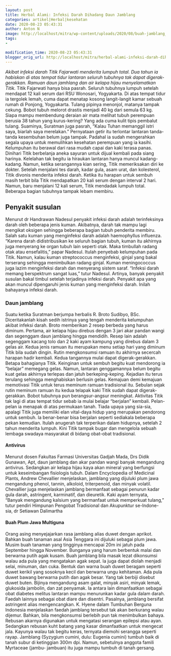 ```yaml
---
layout: post
title: Herbal Alami: Infeksi Darah Dihadang Daun Jamblang
categories: artikel|Herbal|kesehatan
date: 2020-08-23 05:43:31
author: Anton N
image: http://localhost/mitra/wp-content/uploads/2020/08/buah-jamblang_1280x718.jpg
tags:
- 

modification_time: 2020-08-23 05:43:31
blogger_orig_url: http://localhost/mitra/herbal-alami-infeksi-darah-dihadang.html
---
```


<em>Akibat infeksi darah Titik Fajarwati menderita lumpuh total. Dua tahun ia habiskan di atas tempat tidur lantaran seluruh tubuhnya tak dapat digerak-gerakkan. Ramuan daun jamhlang dan air kelapa hijau menyelamatkan Titik.</em>
Titik Fajarwati hanya bisa pasrah. Seluruh tubuhnya lumpuh setelah mendapat 12 kali serum dari RSU Wonosari, Yogyakarta. Di atas tempat tidur ia tergolek lemah, cuma dapat menatap kosong langit-langit kamar sebuah rumah di Ponjong, Yogyakarta. Tulang pipinya menonjol, matanya tampak cekung. Bobot tubuh melorot drastis menjadi 40 kg dari semula 63 kg.
Siapa mampu membendung deraian air mata melihat tubuh perempuan berusia 38 tahun yang kurus-kering? Yang ada cuma kulit tipis pembalut tulang. Suaminya, Suratman juga pasrah, “Kalau Tuhan memanggil istri saya, biarlah saya merelakan.” Pernyataan getir itu terlontar lantaran tanda-tanda kesembuhan belum juga tampak. Padahal ia sudah mengerahkan segala upaya untuk memulihkan kesehatan perempuan yang ia kasihi.
Kelumpuhan itu berawal dari rasa mudah capai dan kaki terasa panas. Dinihari Titik berbelanja aneka sayuran untuk dijual kembali pada siang harinya. Kelelahan tak begitu ia hiraukan lantaran hanya muncul kadang-kadang. Namun, ketika serangannya kian sering, Titik memeriksakan diri ke dokter.
Setelah menjalani tes darah, kadar gula, asam urat, dan kolesterol, Titik divonis menderita infeksi darah. Ketika itu harapan untuk sembuh masih terbit bila Titik mendapatkan 20 kali serum dengan interval 2 hari. Namun, baru menjalani 12 kali serum, Titik mendadak lumpuh total. Beberapa bagian tubuhnya tampak lebam membiru.
<h2>Penyakit susulan</h2>
Menurut dr Handrawan Nadesul penyakit infeksi darah adalah terinfeksinya darah oleh beberapa jenis kuman. Akibatnya, darah tak mampu lagi mengikat oksigen sehingga beberapa bagian tubuh penderita membiru. Salah satu kuman yang menginfeksi darah adalah haemophyllus influenza.
“Karena darah didistribusikan ke seluruh bagian tubuh, kuman itu akhirnya juga menyerang ke organ tubuh lain seperti otak. Maka timbullah radang otak atau ensefalitis,” papar Nadesul. Itulah penyebab kelumpuhan pada Titik.
Namun, kalau kuman streptococcus menginfeksi, ginjal yang bakal terserang sehingga menimbulkan radang ginjal. Kuman meningococcus juga lazim menginfeksi darah dan menyerang sistem saraf. “Infeksi darah memang berspektrum sangat luas,” tutur Nadesul. Artinya, banyak penyakit susulan bakal timbul setelah terjadinya infeksi darah. Penyakit apa yang akan muncul dipengaruhi jenis kuman yang menginfeksi darah. Inilah bahayanya infeksi darah.
<h3>Daun jamblang</h3>
Suatu ketika Suratman berjumpa herbalis R. Broto Sudibyo, BSc. Diceritakanlah kisah sedih istrinya yang tengah menderita kelumpuhan akibat infeksi darah. Broto memberikan 2 resep berbeda yang harus diminum. Pertama, air kelapa hijau direbus dengan 3 jari akar pandan wangi dan segenggam daun jamblang hingga mendidih.
Resep lain adalah segenggam kacang tolo dan 2 kaki ayam kampung yang direbus dalam 3 gelas air. Kedua jenis ramuan itu merupakan menu setiap hari yang diminum Titik bila sudah dingin. Rutin mengkonsumsi ramuan itu akhirnya secercah harapan hadir kembali. Kedua tangannya mulai dapat digerak-gerakkan. Betapa bahagianya Titik.
Keinginan untuk sembuh begitu kuat mendorong ia “belajar” memegang gelas. Namun, lantaran genggamannya belum begitu kuat gelas akhirnya terlepas dan jatuh berkeping-keping. Kejadian itu terus terulang sehingga menghabiskan berlusin gelas. Kemajuan demi kemajuan memotivasi Titik untuk terus meminum ramuan tradisional itu.
Sebulan sejak rutin meminum ramuan itu kedua telapak kaki Titik sudah dapat digerak-gerakkan. Bobot tubuhnya pun berangsur-angsur meningkat. Aktivitas Titik tak lagi di atas tempat tidur sebab ia mulai belajar “berjalan” kembali. Pelan-pelan ia menapak di atas permukaan tanah. Tiada upaya yang sia-sia, apalagi Titik juga memiliki elan vital-daya hidup yang merupakan pendorong untuk sembuh.
Ia benar-benar bisa berjalan seperti sediakala beberapa pekan kemudian. Itulah anugerah tak terperikan dalam hidupnya, setelah 2 tahun menderita lumpuh. Kini Titik tampak bugar dan mengelola sebuah lembaga swadaya masyarakat di bidang obat-obat tradisional.
<h4>Antivirus</h4>
Menurut dosen Fakultas Farmasi Universitas Gadjah Mada, Drs Didik Gunawan, Apt, daun jamblang dan akar pandan wangi banyak mengandung antivirus. Sedangkan air kelapa hijau kaya akan mineral yang berfungsi untuk keseimbangan fisiologis tubuh.
Dalam Encyclopedia of Medicinal Plants, Andrew Chevallier menjelaskan, jamblang yang dijuluki plum jawa mengandung phenol, tannin, alkoloid, triterpenoid, dan minyak volatil. Chevallier juga menjelaskan jamblang bermanfaat sebagai penurun kadar gula darah, astringent, karminatif, dan dieuretik.
Kaki ayam ternyata, “Banyak mengandung kalsium yang bermanfaat untuk memperkuat tulang,” tutur pendiri Himpunan Pengobat Tradisional dan Akupunktur se-Indone-sia, dr Setiawan Dalimartha
<h4>Buah Plum Jawa Multiguna</h4>
Orang asing menyejajarkan rasa jamblang alias duwet dengan aprikot. Bahkan buah tanaman asal Asia Tenggara ini dijuluki sebagai plum jawa. Musim buah tanaman yang tingginya mencapai 20m ini jatuh pada September hingga November.
Bunganya yang harum berbentuk malai dan berwarna putih agak kusam. Buah jamblang bila masak lezat dikonsumsi walau ada pula yang mengatakan agak sepat. Ia juga dapat diolah menjadi selai, minuman, dan cuka.
Bentuk dan warna buah duwet beragam seperti duwet kerikil yang sosoknya kecil dan berwarna ungu kehitaman. Ada pula duwet bawang berwarna putih dan agak besar. Yang tak berbiji disebut duwet buten. Bijinya mengandung asam galat, minyak asiri, minyak lemak, glukosida jambolin, dan zat penyamak. Ia antara lain dimanfaatkan sebagai obat diabetes melitus lantaran mampu menurunkan kadar gula dalam darah.
Faedah lainnya sebagai obat diare dan disentri. Pasalnya, jamblang bersifat astringent alias mengencangkan. K. Hyene dalam Tumbuhan Berguna Indonesia menjelaskan faedah jamblang tersebut tak akan berkurang walau dijemur. Bahkan, bila mengkonsumsi berlebih pun tak menimbulkan bahaya. Rebusan akarnya digunakan untuk mengatasi serangan epilepsi atau ayan. Sedangkan rebusan kuht batang yang kasar dimanfaatkan untuk mengecat jala. Kayunya walau tak begitu keras, ternyata diemohi serangga seperti rayap.
Jamblang  (Syzygium cumini, dulu: Eugenia cumini) tumbuh baik di tanah subur di ketinggian 300m dpi. Namun, sebetulnya anggota famili Myrtaceae (jambu-
jambuan) itu juga mampu tumbuh di tanah gersang.
